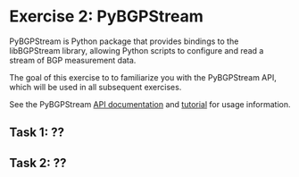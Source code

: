 # Exercise 2: PyBGPStream

PyBGPStream is Python package that provides bindings to the libBGPStream
library, allowing Python scripts to configure and read a stream of BGP
measurement data.

The goal of this exercise to to familiarize you with the PyBGPStream API, which
will be used in all subsequent exercises.

See the PyBGPStream
[API documentation](http://bgpstream.caida.org/docs/api/pybgpstream/_pybgpstream.html)
and [tutorial](http://bgpstream.caida.org/docs/tutorials/pybgpstream) for usage
information.

## Task 1: ??

## Task 2: ??
